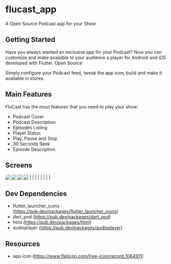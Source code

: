 # flucast_app

A Open Source Podcast app for your Show

## Getting Started

Have you always wanted an exclusive app for your Podcast? Now you can customize and make available to your audience a player for Android and iOS developed with Flutter. Open Source

Simply configure your Podcast feed, tweak the app icon, build and make it available in stores.

## Main Features

FluCast has the most features that you need to play your show:

- Podcast Cover
- Podcast Description
- Episodes Listing
- Player Status
- Play, Pause and Stop
- 30 Seconds Seek
- Episode Description

## Screens

| <img align="left" src="docs/home.png"> |
| <img align="left" src="docs/episodes.png"> |
| <img align="left" src="docs/playing.png"> |
| <img align="left" src="docs/details.png"> |

## Dev Dependencies

- flutter_launcher_icons (https://pub.dev/packages/flutter_launcher_icons)
- dart_pod (https://pub.dev/packages/dart_pod)
- html (https://pub.dev/packages/html)
- audioplayer (https://pub.dev/packages/audioplayer)

## Resources

- app icon (https://www.flaticon.com/free-icon/record_1064911)